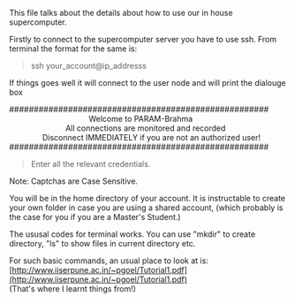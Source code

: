 This file talks about the details about how to use our in house supercomputer.

Firstly to connect to the supercomputer server you have to use ssh. 
From terminal the format for the same is:

> ssh your_account@ip_addresss

If things goes well it will connect to the user node and will print the dialouge box

#####################################################
 <br /> &emsp;&emsp;&emsp;&emsp;&emsp;&emsp;&emsp;&emsp;&emsp;&emsp;   Welcome to PARAM-Brahma                                
&emsp;&emsp;&emsp;&emsp;&emsp;&emsp;&emsp;   All connections are monitored and recorded                      
&emsp;&emsp;&emsp;&emsp;    Disconnect IMMEDIATELY if you are not an authorized user!       
#####################################################

> Enter all the relevant credentials. 

Note: Captchas are Case Sensitive.

You will be in the home directory of your account. It is instructable to create your own folder in case you are using a shared account, 
(which probably is the case for you if you are a Master's Student.)

The ususal codes for terminal works. You can use "mkdir" to create directory, "ls" to show files in current directory etc.

For such basic commands, an usual place to look at is: [http://www.iiserpune.ac.in/~pgoel/Tutorial1.pdf](http://www.iiserpune.ac.in/~pgoel/Tutorial1.pdf)
 <br /> (That's where I learnt things from!)
